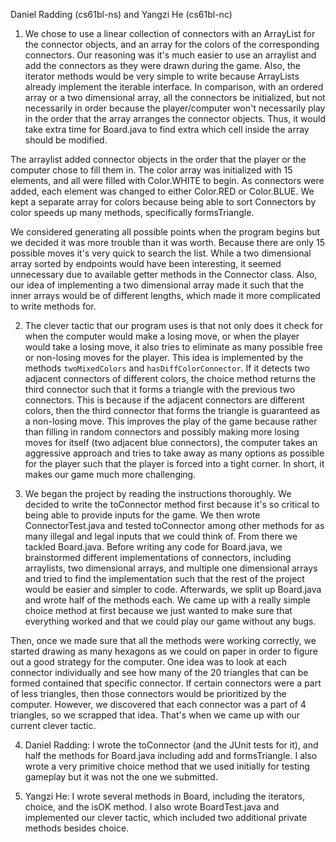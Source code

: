 Daniel Radding (cs61bl-ns) and Yangzi He (cs61bl-nc)

1. We chose to use a linear collection of connectors with an ArrayList for the connector objects, and an array for the colors of the corresponding connectors. Our reasoning was it's much easier to use an arraylist and add the connectors as they were drawn during the game. Also, the iterator methods would be very simple to write because ArrayLists already implement the iterable<E> interface. In comparison, with an ordered array or a two dimensional array, all the connectors be initialized, but not necessarily in order because the player/computer won't necessarily play in the order that the array arranges the connector objects. Thus, it would take extra time for Board.java to find extra which cell inside the array should be modified. 

The arraylist added connector objects in the order that the player or the computer chose to fill them in. The color array was initialized with 15 elements, and all were filled with Color.WHITE to begin. As connectors were added, each element was changed to either Color.RED or Color.BLUE. We kept a separate array for colors because being able to sort Connectors by color speeds up many methods, specifically formsTriangle.

We considered generating all possible points when the program begins but we decided it was more trouble than it was worth. Because there are only 15 possible moves it's very quick to search the list. While a two dimensional array sorted by endpoints would have been interesting, it seemed unnecessary due to available getter methods in the Connector class. Also, our idea of implementing a two dimensional array made it such that the inner arrays would be of different lengths, which made it more complicated to write methods for.

2. The clever tactic that our program uses is that not only does it check for when the computer would make a losing move, or when the player would take a losing move, it also tries to eliminate as many possible free or non-losing moves for the player. This idea is implemented by the methods `twoMixedColors` and `hasDiffColorConnector`. If it detects two adjacent connectors of different colors, the choice method returns the third connector such that it forms a triangle with the previous two connectors. This is because if the adjacent connectors are different colors, then the third connector that forms the triangle is guaranteed as a non-losing move. This improves the play of the game because rather than filling in random connectors and possibly making more losing moves for itself (two adjacent blue connectors), the computer takes an aggressive approach and tries to take away as many options as possible for the player such that the player is forced into a tight corner. In short, it makes our game much more challenging. 

3. We began the project by reading the instructions thoroughly. We decided to write the toConnector method first because it's so critical to being able to provide inputs for the game. We then wrote ConnectorTest.java and tested toConnector among other methods for as many illegal and legal inputs that we could think of. From there we tackled Board.java. Before writing any code for Board.java, we brainstormed different implementations of connectors, including arraylists, two dimensional arrays, and multiple one dimensional arrays and tried to find the implementation such that the rest of the project would be easier and simpler to code. Afterwards, we split up Board.java and wrote half of the methods each. We came up with a really simple choice method at first because we just wanted to make sure that everything worked and that we could play our game without any bugs. 

Then, once we made sure that all the methods were working correctly, we started drawing as many hexagons as we could on paper in order to figure out a good strategy for the computer. One idea was to look at each connector individually and see how many of the 20 triangles that can be formed contained that specific connector. If certain connectors were a part of less triangles, then those connectors would be prioritized by the computer. However, we discovered that each connector was a part of 4 triangles, so we scrapped that idea. That's when we came up with our current clever tactic. 

4. Daniel Radding:
I wrote the toConnector (and the JUnit tests for it), and half the methods for Board.java including add and formsTriangle. I also wrote a very primitive choice method that we used initially for testing gameplay but it was not the one we submitted. 

5. Yangzi He: I wrote several methods in Board, including the iterators, choice, and the isOK method. I also wrote BoardTest.java and implemented our clever tactic, which included two additional private methods besides choice.
